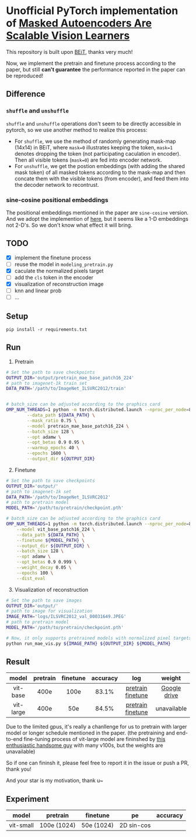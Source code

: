 # Unofficial PyTorch implementation of [Masked Autoencoders Are Scalable Vision Learners](https://arxiv.org/abs/2111.06377)

This repository is built upon [BEiT](https://github.com/microsoft/unilm/tree/master/beit), thanks very much!

Now, we implement the pretrain and finetune process according to the paper, but still **can't guarantee** the
performance reported in the paper can be reproduced!

## Difference

### `shuffle` and `unshuffle`

`shuffle` and `unshuffle` operations don't seem to be directly accessible in pytorch, so we use another method to
realize this process:

+ For `shuffle`, we use the method of randomly generating mask-map (14x14) in BEiT, where `mask=0` illustrates keeping
  the token, `mask=1` denotes dropping the token (not participating caculation in encoder). Then all visible
  tokens (`mask=0`) are fed into encoder network.
+ For `unshuffle`, we get the postion embeddings (with adding the shared mask token) of all masked tokens according to
  the mask-map and then concate them with the visible tokens (from encoder), and feed them into the decoder network to
  recontrust.

### sine-cosine positional embeddings

The positional embeddings mentioned in the paper are `sine-cosine` version. And we adopt the implemention
of [here](https://github.com/jadore801120/attention-is-all-you-need-pytorch/blob/master/transformer/Models.py#L31), but
it seems like a 1-D embeddings not 2-D's. So we don't know what effect it will bring.

## TODO

- [x] implement the finetune process
- [ ] reuse the model in `modeling_pretrain.py`
- [x] caculate the normalized pixels target
- [ ] add the `cls` token in the encoder
- [x] visualization of reconstruction image
- [ ] knn and linear prob
- [ ] ...

## Setup

```
pip install -r requirements.txt
```

## Run

1. Pretrain

```bash
# Set the path to save checkpoints
OUTPUT_DIR='output/pretrain_mae_base_patch16_224'
# path to imagenet-1k train set
DATA_PATH='/path/to/ImageNet_ILSVRC2012/train'


# batch_size can be adjusted according to the graphics card
OMP_NUM_THREADS=1 python -m torch.distributed.launch --nproc_per_node=8 run_mae_pretraining.py \
        --data_path ${DATA_PATH} \
        --mask_ratio 0.75 \
        --model pretrain_mae_base_patch16_224 \
        --batch_size 128 \
        --opt adamw \
        --opt_betas 0.9 0.95 \
        --warmup_epochs 40 \
        --epochs 1600 \
        --output_dir ${OUTPUT_DIR}
```

2. Finetune

```bash
# Set the path to save checkpoints
OUTPUT_DIR='output/'
# path to imagenet-1k set
DATA_PATH='/path/to/ImageNet_ILSVRC2012'
# path to pretrain model
MODEL_PATH='/path/to/pretrain/checkpoint.pth'

# batch_size can be adjusted according to the graphics card
OMP_NUM_THREADS=1 python -m torch.distributed.launch --nproc_per_node=8 run_class_finetuning.py \
    --model vit_base_patch16_224 \
    --data_path ${DATA_PATH} \
    --finetune ${MODEL_PATH} \
    --output_dir ${OUTPUT_DIR} \
    --batch_size 128 \
    --opt adamw \
    --opt_betas 0.9 0.999 \
    --weight_decay 0.05 \
    --epochs 100 \
    --dist_eval
```

3. Visualization of reconstruction

```bash
# Set the path to save images
OUTPUT_DIR='output/'
# path to image for visualization
IMAGE_PATH='logs/ILSVRC2012_val_00031649.JPEG'
# path to pretrain model
MODEL_PATH='/path/to/pretrain/checkpoint.pth'

# Now, it only supports pretrained models with normalized pixel targets
python run_mae_vis.py ${IMAGE_PATH} ${OUTPUT_DIR} ${MODEL_PATH}
```

## Result

|   model  | pretrain | finetune | accuracy | log | weight |
|:--------:|:--------:|:--------:|:--------:| :--------:|:--------:|
| vit-base |   400e   |   100e   |   83.1%  | [pretrain](logs/pretrain_base_0.75_400e.txt) [finetune](logs/pretrain_base_0.75_400e_finetune_100e.txt)| [Google drive](https://drive.google.com/drive/folders/182F5SLwJnGVngkzguTelja4PztYLTXfa?usp=sharing) |
| vit-large | 400e | 50e | 84.5% | [pretrain](logs/pretrain_large_0.75_400e.txt) [finetune](logs/pretrain_large_0.75_400e_finetune_50e.txt) | unavailable |

Due to the limited gpus, it's really a chanllenge for us to pretrain with larger model or longer schedule mentioned in
the paper. (the pretraining and end-to-end fine-tuning process of vit-large model are fininshed
by [this enthusiastic handsome guy](https://github.com/sunsmarterjie) with many v100s, but the weights are unavailable)

So if one can fininsh it, please feel free to report it in the issue or push a PR, thank you!

And your star is my motivation, thank u~

## Experiment

|   model   |  pretrain   |  finetune  |     pe     | accuracy |
| :-------: | :---------: | :--------: | :--------: | :------: |
| vit-small | 100e (1024) | 50e (1024) | 2D sin-cos |          |

